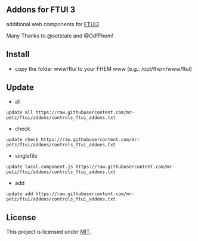 Addons for FTUI 3
------
additional web components for [FTUI3](https://github.com/knowthelist/ftui)

Many Thanks to @setstate and @OdfFhem!

Install
------
 * copy the folder www/ftui to your FHEM www (e.g.: /opt/fhem/www/ftui)

Update
------
 * all 
 ````
update all https://raw.githubusercontent.com/mr-petz/ftui/addons/controls_ftui_addons.txt
````

 * check
 ````
update check https://raw.githubusercontent.com/mr-petz/ftui/addons/controls_ftui_addons.txt
````

 * singlefile
 ````
update local.component.js https://raw.githubusercontent.com/mr-petz/ftui/addons/controls_ftui_addons.txt
````

 * add
 ````
update add https://raw.githubusercontent.com/mr-petz/ftui/addons/controls_ftui_addons.txt
````

License
-------
This project is licensed under [MIT](http://www.opensource.org/licenses/mit-license.php).
